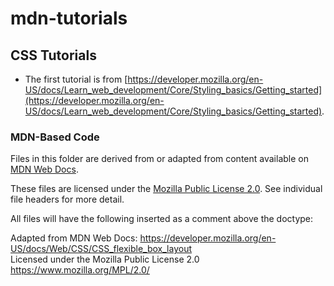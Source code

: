 # mdn-tutorials  
## CSS Tutorials  
- The first tutorial is from [https://developer.mozilla.org/en-US/docs/Learn_web_development/Core/Styling_basics/Getting_started](https://developer.mozilla.org/en-US/docs/Learn_web_development/Core/Styling_basics/Getting_started).


### MDN-Based Code

Files in this folder are derived from or adapted from content available on [MDN Web Docs](https://developer.mozilla.org/).

These files are licensed under the [Mozilla Public License 2.0](https://www.mozilla.org/en-US/MPL/2.0/). See individual file headers for more detail.

All files will have the following inserted as a comment above the doctype:  

  Adapted from MDN Web Docs: https://developer.mozilla.org/en-US/docs/Web/CSS/CSS_flexible_box_layout  
  Licensed under the Mozilla Public License 2.0  
  https://www.mozilla.org/MPL/2.0/  

